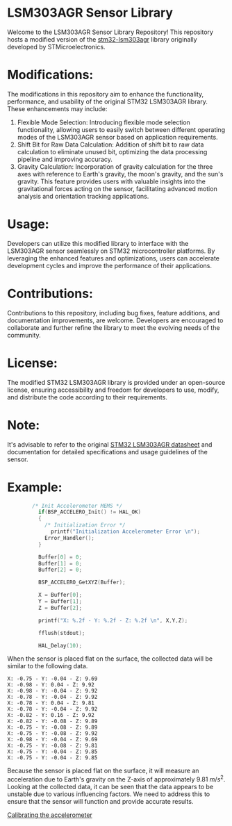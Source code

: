 # LSM303AGR Sensor Library
Welcome to the LSM303AGR Sensor Library Repository! This repository hosts a modified version of the [stm32-lsm303agr](https://github.com/STMicroelectronics/stm32-lsm303agr) library originally developed by STMicroelectronics.
# Modifications:
The modifications in this repository aim to enhance the functionality, performance, and usability of the original STM32 LSM303AGR library. These enhancements may include:
1. Flexible Mode Selection: Introducing flexible mode selection functionality, allowing users to easily switch between different operating modes of the LSM303AGR sensor based on application requirements.
2. Shift Bit for Raw Data Calculation: Addition of shift bit to raw data calculation to eliminate unused bit, optimizing the data processing pipeline and improving accuracy.
3. Gravity Calculation: Incorporation of gravity calculation for the three axes with reference to Earth's gravity, the moon's gravity, and the sun's gravity. This feature provides users with valuable insights into the gravitational forces acting on the sensor, facilitating advanced motion analysis and orientation tracking applications.
# Usage:
Developers can utilize this modified library to interface with the LSM303AGR sensor seamlessly on STM32 microcontroller platforms. By leveraging the enhanced features and optimizations, users can accelerate development cycles and improve the performance of their applications.
# Contributions:
Contributions to this repository, including bug fixes, feature additions, and documentation improvements, are welcome. Developers are encouraged to collaborate and further refine the library to meet the evolving needs of the community.
# License:
The modified STM32 LSM303AGR library is provided under an open-source license, ensuring accessibility and freedom for developers to use, modify, and distribute the code according to their requirements.
# Note:
It's advisable to refer to the original [STM32 LSM303AGR datasheet](https://www.st.com/resource/en/datasheet/lsm303agr.pdf) and documentation for detailed specifications and usage guidelines of the sensor.
# Example:
```C
		/* Init Accelerometer MEMS */
		  if(BSP_ACCELERO_Init() != HAL_OK)
		  {
		    /* Initialization Error */
			  printf("Initialization Accelerometer Error \n");
		    Error_Handler();
		  }

		  Buffer[0] = 0;
		  Buffer[1] = 0;
		  Buffer[2] = 0;

		  BSP_ACCELERO_GetXYZ(Buffer);

		  X = Buffer[0];
		  Y = Buffer[1];
		  Z = Buffer[2];

		  printf("X: %.2f - Y: %.2f - Z: %.2f \n", X,Y,Z);

		  fflush(stdout);

		  HAL_Delay(10);
```
When the sensor is placed flat on the surface, the collected data will be similar to the following data.
```
X: -0.75 - Y: -0.04 - Z: 9.69 
X: -0.98 - Y: 0.04 - Z: 9.92 
X: -0.98 - Y: -0.04 - Z: 9.92 
X: -0.78 - Y: -0.04 - Z: 9.92 
X: -0.78 - Y: 0.04 - Z: 9.81 
X: -0.78 - Y: -0.04 - Z: 9.92 
X: -0.82 - Y: 0.16 - Z: 9.92 
X: -0.82 - Y: -0.08 - Z: 9.89 
X: -0.75 - Y: -0.08 - Z: 9.89 
X: -0.75 - Y: -0.08 - Z: 9.92 
X: -0.98 - Y: -0.04 - Z: 9.69 
X: -0.75 - Y: -0.08 - Z: 9.81 
X: -0.75 - Y: -0.04 - Z: 9.85 
X: -0.75 - Y: -0.04 - Z: 9.85 
```
Because the sensor is placed flat on the surface, it will measure an acceleration due to Earth's gravity on the Z-axis of approximately 9.81 $m/s^2$. Looking at the collected data, it can be seen that the data appears to be unstable due to various influencing factors. We need to address this to ensure that the sensor will function and provide accurate results.

[Calibrating the accelerometer](https://www.st.com/resource/en/application_note/an4508-parameters-and-calibration-of-a-lowg-3axis-accelerometer-stmicroelectronics.pdf)


